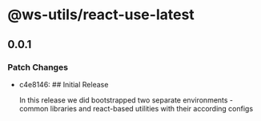 # @ws-utils/react-use-latest

## 0.0.1

### Patch Changes

- c4e8146: ## Initial Release

  In this release we did bootstrapped two separate environments - common libraries and react-based utilities with their according configs
